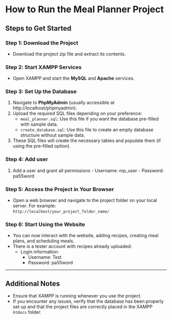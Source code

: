 # How to Run the Meal Planner Project

## Steps to Get Started

### Step 1: Download the Project
- Download the project zip file and extract its contents.

### Step 2: Start XAMPP Services
- Open XAMPP and start the **MySQL** and **Apache** services.

### Step 3: Set Up the Database
1. Navigate to **PhpMyAdmin** (usually accessible at http://localhost/phpmyadmin).
2. Upload the required SQL files depending on your preference:
   - `meal_planner.sql`: Use this file if you want the database pre-filled with sample data.
   - `create_database.sql`: Use this file to create an empty database structure without sample data.
3. These SQL files will create the necessary tables and populate them (if using the pre-filled option).

### Step 4: Add user
  1. Add a user and grant all permissions
    - Username: mp_user
    - Password: pa55word

### Step 5: Access the Project in Your Browser
- Open a web browser and navigate to the project folder on your local server. For example:  
  `http://localhost/your_project_folder_name/`

### Step 6: Start Using the Website
- You can now interact with the website, adding recipes, creating meal plans, and scheduling meals.
- There is a tester account with recipes already uploaded:
  - Login information:
    - Username: Test
    - Password: pa55word

---

## Additional Notes
- Ensure that XAMPP is running whenever you use the project.
- If you encounter any issues, verify that the database has been properly set up and that the project files are correctly placed in the XAMPP `htdocs` folder.
